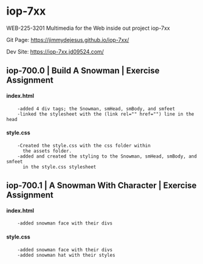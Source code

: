 # iop-7xx
WEB-225-3201 Multimedia for the Web inside out project iop-7xx

Git Page: https://jimmydejesus.github.io/iop-7xx/

Dev Site: https://iop-7xx.jd09524.com/

## **iop-700.0 | Build A Snowman | Exercise Assignment**

#### index.html
~~~~~~~~~~~~~~~~~~~~~~~~~~~~~~~~~~~~~~~~~~~~~~~~~~~~~~~~~~~~~~~~~~~~~~~~~~~~~~~
    -added 4 div tags; the Snowman, smHead, smBody, and smfeet
    -linked the stylesheet with the (link rel="" href="") line in the head
~~~~~~~~~~~~~~~~~~~~~~~~~~~~~~~~~~~~~~~~~~~~~~~~~~~~~~~~~~~~~~~~~~~~~~~~~~~~~~~

#### style.css
~~~~~~~~~~~~~~~~~~~~~~~~~~~~~~~~~~~~~~~~~~~~~~~~~~~~~~~~~~~~~~~~~~~~~~~~~~~~~~~
    -Created the style.css with the css folder within
      the assets folder.
    -added and created the styling to the Snowman, smHead, smBody, and smfeet
      in the style.css stylesheet
~~~~~~~~~~~~~~~~~~~~~~~~~~~~~~~~~~~~~~~~~~~~~~~~~~~~~~~~~~~~~~~~~~~~~~~~~~~~~~~

## **iop-700.1 | A Snowman With Character | Exercise Assignment**

#### index.html
~~~~~~~~~~~~~~~~~~~~~~~~~~~~~~~~~~~~~~~~~~~~~~~~~~~~~~~~~~~~~~~~~~~~~~~~~~~~~~~
    -added snowman face with their divs

~~~~~~~~~~~~~~~~~~~~~~~~~~~~~~~~~~~~~~~~~~~~~~~~~~~~~~~~~~~~~~~~~~~~~~~~~~~~~~~

#### style.css
~~~~~~~~~~~~~~~~~~~~~~~~~~~~~~~~~~~~~~~~~~~~~~~~~~~~~~~~~~~~~~~~~~~~~~~~~~~~~~~
    -added snowman face with their divs
    -added snowman hat with their styles

~~~~~~~~~~~~~~~~~~~~~~~~~~~~~~~~~~~~~~~~~~~~~~~~~~~~~~~~~~~~~~~~~~~~~~~~~~~~~~~
